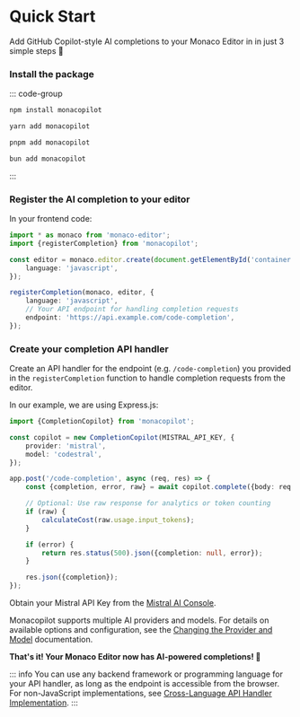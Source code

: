 # Quick Start

Add GitHub Copilot-style AI completions to your Monaco Editor in in just 3 simple steps 🚀

### Install the package

::: code-group

```bash [npm]
npm install monacopilot
```

```bash [yarn]
yarn add monacopilot
```

```bash [pnpm]
pnpm add monacopilot
```

```bash [bun]
bun add monacopilot
```

:::

### Register the AI completion to your editor

In your frontend code:

```typescript
import * as monaco from 'monaco-editor';
import {registerCompletion} from 'monacopilot';

const editor = monaco.editor.create(document.getElementById('container'), {
    language: 'javascript',
});

registerCompletion(monaco, editor, {
    language: 'javascript',
    // Your API endpoint for handling completion requests
    endpoint: 'https://api.example.com/code-completion',
});
```

### Create your completion API handler

Create an API handler for the endpoint (e.g. `/code-completion`) you provided in the `registerCompletion` function to handle completion requests from the editor.

In our example, we are using Express.js:

```typescript
import {CompletionCopilot} from 'monacopilot';

const copilot = new CompletionCopilot(MISTRAL_API_KEY, {
    provider: 'mistral',
    model: 'codestral',
});

app.post('/code-completion', async (req, res) => {
    const {completion, error, raw} = await copilot.complete({body: req.body});

    // Optional: Use raw response for analytics or token counting
    if (raw) {
        calculateCost(raw.usage.input_tokens);
    }

    if (error) {
        return res.status(500).json({completion: null, error});
    }

    res.json({completion});
});
```

Obtain your Mistral API Key from the [Mistral AI Console](https://console.mistral.ai/api-keys).

Monacopilot supports multiple AI providers and models. For details on available options and configuration, see the [Changing the Provider and Model](/configuration/copilot-options#changing-the-provider-and-model) documentation.

**That's it! Your Monaco Editor now has AI-powered completions! 🎉**

::: info
You can use any backend framework or programming language for your API handler, as long as the endpoint is accessible from the browser. For non-JavaScript implementations, see [Cross-Language API Handler Implementation](/advanced/cross-language).
:::
